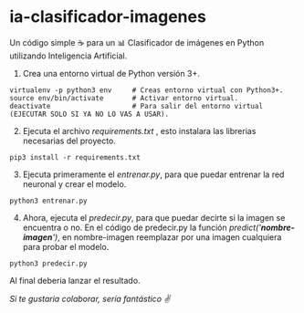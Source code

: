 # ia-clasificador-imagenes

Un código simple :coffee: para un :bar_chart: Clasificador de imágenes en Python utilizando Inteligencia Artificial.

1. Crea una entorno virtual de Python versión 3+.
```console
virtualenv -p python3 env     # Creas entorno virtual con Python3+.
source env/bin/activate       # Activar entorno virtual.
deactivate                    # Para salir del entorno virtual (EJECUTAR SOLO SI YA NO LO VAS A USAR).
```

2. Ejecuta el archivo _requirements.txt_ , esto instalara las librerias necesarias del proyecto.
```console
pip3 install -r requirements.txt
```

3. Ejecuta primeramente el _entrenar.py_, para que puedar entrenar la red neuronal y crear el modelo.
```console
python3 entrenar.py
```

4. Ahora, ejecuta el _predecir.py_, para que puedar decirte si la imagen se encuentra o no. En el código de predecir.py la función _predict('**nombre-imagen**')_, en nombre-imagen reemplazar por una imagen cualquiera para probar el modelo.
```console
python3 predecir.py
```

Al final deberia lanzar el resultado.





_Si te gustaria colaborar, sería fantástico :v:_

